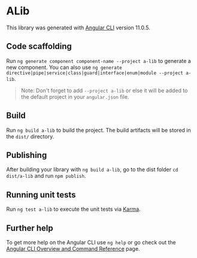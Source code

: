 # ALib

This library was generated with [Angular CLI](https://github.com/angular/angular-cli) version 11.0.5.

## Code scaffolding

Run `ng generate component component-name --project a-lib` to generate a new component. You can also use `ng generate directive|pipe|service|class|guard|interface|enum|module --project a-lib`.
> Note: Don't forget to add `--project a-lib` or else it will be added to the default project in your `angular.json` file. 

## Build

Run `ng build a-lib` to build the project. The build artifacts will be stored in the `dist/` directory.

## Publishing

After building your library with `ng build a-lib`, go to the dist folder `cd dist/a-lib` and run `npm publish`.

## Running unit tests

Run `ng test a-lib` to execute the unit tests via [Karma](https://karma-runner.github.io).

## Further help

To get more help on the Angular CLI use `ng help` or go check out the [Angular CLI Overview and Command Reference](https://angular.io/cli) page.
